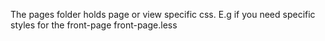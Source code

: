 The pages folder holds page or view specific css. E.g if you need specific styles for the front-page front-page.less
